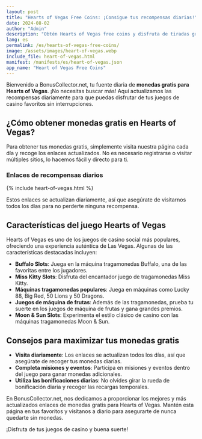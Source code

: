 ```yaml
---
layout: post
title: "Hearts of Vegas Free Coins: ¡Consigue tus recompensas diarias!"
date: 2024-08-02
author: "Admin"
description: "Obtén Hearts of Vegas free coins y disfruta de tiradas gratis en tus tragamonedas favoritas. Gana más premios con cada ficha y juega sin límites en el casino."
lang: es
permalink: /es/hearts-of-vegas-free-coins/
image: /assets/images/heart-of-vegas.webp
include_file: heart-of-vegas.html
manifest: /manifests/es/heart-of-vegas.json
app_name: "Heart of Vegas Free Coins"
---
```


Bienvenido a BonusCollector.net, tu fuente diaria de **monedas gratis para Hearts of Vegas**. ¡No necesitas buscar más! Aquí actualizamos las recompensas diariamente para que puedas disfrutar de tus juegos de casino favoritos sin interrupciones.

## ¿Cómo obtener monedas gratis en Hearts of Vegas?

Para obtener tus monedas gratis, simplemente visita nuestra página cada día y recoge los enlaces actualizados. No es necesario registrarse o visitar múltiples sitios, lo hacemos fácil y directo para ti.

### Enlaces de recompensas diarios

{% include heart-of-vegas.html %}

Estos enlaces se actualizan diariamente, así que asegúrate de visitarnos todos los días para no perderte ninguna recompensa.

## Características del juego Hearts of Vegas

Hearts of Vegas es uno de los juegos de casino social más populares, ofreciendo una experiencia auténtica de Las Vegas. Algunas de las características destacadas incluyen:

- **Buffalo Slots**: Juega en la máquina tragamonedas Buffalo, una de las favoritas entre los jugadores.
- **Miss Kitty Slots**: Disfruta del encantador juego de tragamonedas Miss Kitty.
- **Máquinas tragamonedas populares**: Juega en máquinas como Lucky 88, Big Red, 50 Lions y 50 Dragons.
- **Juegos de máquina de frutas**: Además de las tragamonedas, prueba tu suerte en los juegos de máquina de frutas y gana grandes premios.
- **Moon & Sun Slots**: Experimenta el estilo clásico de casino con las máquinas tragamonedas Moon & Sun.

## Consejos para maximizar tus monedas gratis

- **Visita diariamente**: Los enlaces se actualizan todos los días, así que asegúrate de recoger tus monedas diarias.
- **Completa misiones y eventos**: Participa en misiones y eventos dentro del juego para ganar monedas adicionales.
- **Utiliza las bonificaciones diarias**: No olvides girar la rueda de bonificación diaria y recoger las recargas temporales.

En BonusCollector.net, nos dedicamos a proporcionar los mejores y más actualizados enlaces de monedas gratis para Hearts of Vegas. Mantén esta página en tus favoritos y visítanos a diario para asegurarte de nunca quedarte sin monedas.

¡Disfruta de tus juegos de casino y buena suerte!